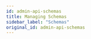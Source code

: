 ```yaml
---
id: admin-api-schemas
title: Managing Schemas
sidebar_label: "Schemas"
original_id: admin-api-schemas
---
```


